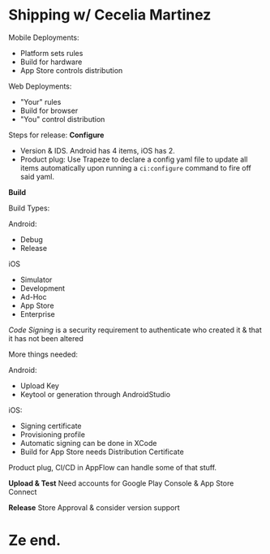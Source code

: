 # Shipping w/ Cecelia Martinez

Mobile Deployments:
- Platform sets rules
- Build for hardware
- App Store controls distribution

Web Deployments:
- "Your" rules
- Build for browser
- "You" control distribution

Steps for release:
**Configure**
- Version & IDS. Android has 4 items, iOS has 2.
- Product plug: Use Trapeze to declare a config yaml file to update all items automatically upon running a `ci:configure` command to fire off said yaml.

**Build**

Build Types:

Android:
- Debug
- Release

iOS
- Simulator
- Development
- Ad-Hoc
- App Store
- Enterprise

_Code Signing_ is a security requirement to authenticate who created it & that it has not been altered

More things needed:

Android:
- Upload Key
- Keytool or generation through AndroidStudio

iOS:
- Signing certificate
- Provisioning profile
- Automatic  signing can be done in XCode
- Build for App Store needs Distribution Certificate 

Product plug, CI/CD in AppFlow can handle some of that stuff.

**Upload & Test**
Need accounts for Google Play Console & App Store Connect

**Release**
Store Approval & consider version support

# Ze end.